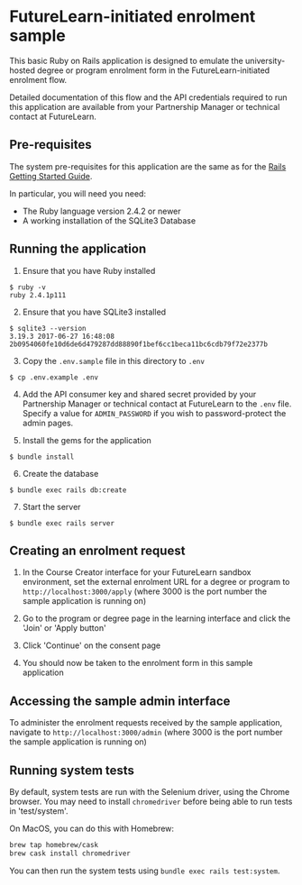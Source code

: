 # FutureLearn-initiated enrolment sample

This basic Ruby on Rails application is designed to emulate the
university-hosted degree or program enrolment form in the
FutureLearn-initiated enrolment flow.

Detailed documentation of this flow and the API credentials required to
run this application are available from your Partnership Manager or
technical contact at FutureLearn.

## Pre-requisites

The system pre-requisites for this application are the same as for the
[Rails Getting Started Guide](http://guides.rubyonrails.org/getting_started.html).

In particular, you will need you need:

- The Ruby language version 2.4.2 or newer
- A working installation of the SQLite3 Database

## Running the application

1) Ensure that you have Ruby installed

```shell
$ ruby -v
ruby 2.4.1p111
```

2) Ensure that you have SQLite3 installed

```shell
$ sqlite3 --version
3.19.3 2017-06-27 16:48:08 2b0954060fe10d6de6d479287dd88890f1bef6cc1beca11bc6cdb79f72e2377b
```

3) Copy the `.env.sample` file in this directory to `.env`

```shell
$ cp .env.example .env
```

4) Add the API consumer key and shared secret provided by your Partnership
Manager or technical contact at FutureLearn to the `.env` file. Specify a value
for `ADMIN_PASSWORD` if you wish to password-protect the admin pages.

5) Install the gems for the application

```shell
$ bundle install
```

6) Create the database

```shell
$ bundle exec rails db:create
```

7) Start the server

```shell
$ bundle exec rails server
```

## Creating an enrolment request

 1) In the Course Creator interface for your FutureLearn sandbox
environment, set the external enrolment URL for a degree or program
to `http://localhost:3000/apply` (where 3000 is the port number the
sample application is running on)

 2) Go to the program or degree page in the learning interface and click
the 'Join' or 'Apply button'

 3) Click 'Continue' on the consent page

 4) You should now be taken to the enrolment form in this sample
application

## Accessing the sample admin interface

To administer the enrolment requests received by the sample application,
navigate to `http://localhost:3000/admin` (where 3000 is the port number
the sample application is running on)

## Running system tests

By default, system tests are run with the Selenium driver, using the Chrome browser. You may need to install `chromedriver` before being able to run tests in 'test/system'.

On MacOS, you can do this with Homebrew:

```bash
brew tap homebrew/cask
brew cask install chromedriver
```

You can then run the system tests using `bundle exec rails test:system`.
